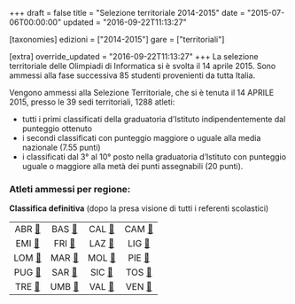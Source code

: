 +++
draft = false
title = "Selezione territoriale 2014-2015"
date = "2015-07-06T00:00:00"
updated = "2016-09-22T11:13:27"

[taxonomies]
edizioni = ["2014-2015"]
gare = ["territoriali"]

[extra]
override_updated = "2016-09-22T11:13:27"
+++
La selezione territoriale delle Olimpiadi di Informatica si è svolta il 14 aprile 2015. Sono ammessi alla fase successiva 85 studenti provenienti da tutta Italia.

<!-- more -->

Vengono ammessi alla Selezione Territoriale, che si è tenuta il 14 APRILE 2015, presso le 39 sedi territoriali, 1288 atleti:

- tutti i primi classificati della graduatoria d’Istituto indipendentemente dal punteggio ottenuto
- i secondi classificati con punteggio maggiore o uguale alla media nazionale (7.55 punti)
- i classificati dal 3° al 10° posto nella graduatoria d’Istituto con punteggio uguale o maggiore alla metà dei punti assegnabili (20 punti).

### Atleti ammessi per regione:

**Classifica definitiva** (dopo la presa visione di tutti i referenti scolastici)

|||||
| :--------------------------------: | :------------------------------: | :------------------------------: | :------------------------------: |
| ABR [🔗](/oldsite/82/abr2015.pdf)  | BAS [🔗](/oldsite/82/bas2015.pdf)  | CAL [🔗](/oldsite/82/cal2015.pdf)  | CAM [🔗](/oldsite/82/cam_2015.pdf) |
| EMI [🔗](/oldsite/82/emi_2015.pdf) | FRI [🔗](/oldsite/82/fvg_2015.pdf) | LAZ [🔗](/oldsite/82/laz2015.pdf)  | LIG [🔗](/oldsite/82/lig2015.pdf)  |
| LOM [🔗](/oldsite/82/lom_2015.pdf) | MAR [🔗](/oldsite/82/mar2015.pdf)  | MOL [🔗](/oldsite/82/mol2015.pdf)  | PIE [🔗](/oldsite/82/pie_2015.pdf) |
| PUG [🔗](/oldsite/82/pug2015.pdf)  | SAR [🔗](/oldsite/82/sar2015.pdf)  | SIC [🔗](/oldsite/82/sic_2015.pdf) | TOS [🔗](/oldsite/82/tos_2015.pdf) |
| TRE [🔗](/oldsite/82/tre2015.pdf)  | UMB [🔗](/oldsite/82/umb2015.pdf)  | VAL [🔗](/oldsite/82/val2015.pdf)  | VEN [🔗](/oldsite/82/ven_2015.pdf) |
